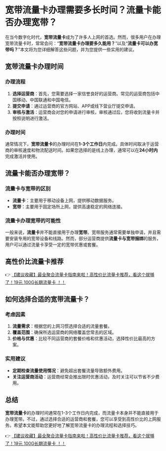 # 宽带流量卡办理需要多长时间？流量卡能否办理宽带？

在当今数字化时代，**宽带流量卡**成为了许多人上网的首选。然而，很多用户在办理宽带流量卡时，常常会问：“**宽带流量卡办理要多久能用？**”以及“**流量卡可以办宽带吗？**”本文将为您详细解答这些问题，并为您提供一些实用的建议。

## 宽带流量卡办理时间

### 办理流程
1. **选择运营商**：首先，您需要选择一家信誉良好的运营商。常见的运营商包括中国移动、中国联通和中国电信。
2. **提交申请**：通过运营商的官方网站、APP或线下营业厅提交申请。
3. **审核与激活**：运营商会对您的申请进行审核，审核通过后，您将收到流量卡并按照说明进行激活。

### 办理时间
通常情况下，**宽带流量卡**的办理时间在**1-3个工作日**内完成。具体时间取决于运营商的审核速度和物流配送时间。如果您选择的是线上办理，通常可以在**24小时内**完成激活并使用。

## 流量卡能否办理宽带？

### 流量卡与宽带的区别
- **流量卡**：主要用于移动设备上网，提供移动数据服务。
- **宽带**：主要用于固定场所上网，提供高速稳定的网络连接。

### 流量卡办理宽带的可能性
一般来说，**流量卡**并不能直接用于办理**宽带**。宽带服务通常需要单独申请，并且需要安装专用的宽带设备和线路。然而，部分运营商提供**流量卡与宽带捆绑**的服务，用户可以通过流量卡享受一定的宽带优惠或套餐。

## 高性价比流量卡推荐

👉 [【建议收藏】最全聚合流量卡指南来啦！高性价比流量卡推荐，看这个就够了！19元 100G长期流量卡 ！！](https://bit.ly/Liuliangka)

## 如何选择合适的宽带流量卡？

### 考虑因素
1. **流量需求**：根据您的上网习惯选择合适的流量套餐。
2. **覆盖范围**：确保所选运营商的网络覆盖您常去的区域。
3. **价格与优惠**：比较不同运营商的套餐价格和优惠活动，选择性价比最高的方案。

### 实用建议
- **定期检查流量使用情况**：避免超出套餐流量导致额外费用。
- **关注运营商活动**：运营商经常会推出限时优惠活动，及时关注可以节省不少费用。

## 总结

**宽带流量卡**的办理时间通常在1-3个工作日内完成，而流量卡本身并不能直接用于办理宽带。不过，通过选择合适的运营商和套餐，您可以享受到高性价比的上网服务。希望本文能帮助您更好地了解宽带流量卡的办理流程和选择技巧。

👉 [【建议收藏】最全聚合流量卡指南来啦！高性价比流量卡推荐，看这个就够了！19元 100G长期流量卡 ！！](https://bit.ly/Liuliangka)